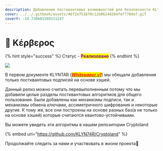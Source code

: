 ```yaml
---
description: Добавление постквантовых возможностей для безопасности KLYNTAR
cover: ../../.gitbook/assets/46f2e751670c12e86244264fef770de7.gif
coverY: -14.730601569311247
---
```


# 👹 Κέρβερος

{% hint style="success" %}
Статус - <mark style="color:purple;">**Реализовано**</mark>
{% endhint %}

![](https://lh5.googleusercontent.com/3Cu1A9i6JACPILoLgQTSPoRZBJK7yE5owhWfyBNNUzAUt5GyTvy42JWzd5F7RGJLlaq1xxF\_lZEL8vKJyljY6jFwYH4cetgnGiCiSLW9FCdmh8fNt6QhadZ1-kz6\_4QChDDC2HsQkc7ktzfjag)

В первом документе KLYNTAR ([_<mark style="color:red;">**Whitepaper v1**</mark>_](https://github.com/KLYN74R/Whitepapers)) мы обещали добавления только постквантовых подписей на основе хэшей.

Данный релиз можно считать перевыполненным потому что мы добавили целые разделы постквантовых алгоритмов для общего пользования. Были добавлены как механизмы подписи, так и механизмы обмена ключами, ассиметричного шифрования и некоторые другие. К тому же, все они построены на основе разных баз(а не только на основе хэшей) которые считаются квантово-устойчивыми.

Вы можете увидеть эти алгоритмы в нашем репозитории Cryptoland

{% embed url="https://github.com/KLYN74R/Cryptoland" %}

Продолжайте следить за нами и участвовать в жизни проекта🤡
